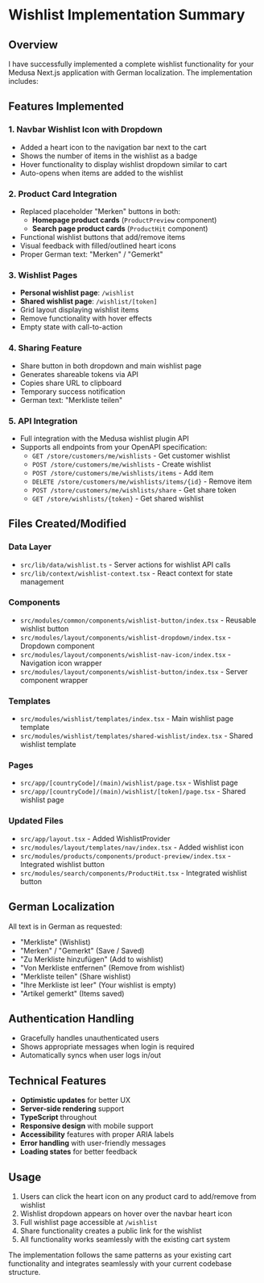 # Wishlist Implementation Summary

## Overview
I have successfully implemented a complete wishlist functionality for your Medusa Next.js application with German localization. The implementation includes:

## Features Implemented

### 1. **Navbar Wishlist Icon with Dropdown**
- Added a heart icon to the navigation bar next to the cart
- Shows the number of items in the wishlist as a badge
- Hover functionality to display wishlist dropdown similar to cart
- Auto-opens when items are added to the wishlist

### 2. **Product Card Integration**
- Replaced placeholder "Merken" buttons in both:
  - **Homepage product cards** (`ProductPreview` component)
  - **Search page product cards** (`ProductHit` component)
- Functional wishlist buttons that add/remove items
- Visual feedback with filled/outlined heart icons
- Proper German text: "Merken" / "Gemerkt"

### 3. **Wishlist Pages**
- **Personal wishlist page**: `/wishlist`
- **Shared wishlist page**: `/wishlist/[token]`
- Grid layout displaying wishlist items
- Remove functionality with hover effects
- Empty state with call-to-action

### 4. **Sharing Feature**
- Share button in both dropdown and main wishlist page
- Generates shareable tokens via API
- Copies share URL to clipboard
- Temporary success notification
- German text: "Merkliste teilen"

### 5. **API Integration**
- Full integration with the Medusa wishlist plugin API
- Supports all endpoints from your OpenAPI specification:
  - `GET /store/customers/me/wishlists` - Get customer wishlist
  - `POST /store/customers/me/wishlists` - Create wishlist
  - `POST /store/customers/me/wishlists/items` - Add item
  - `DELETE /store/customers/me/wishlists/items/{id}` - Remove item
  - `POST /store/customers/me/wishlists/share` - Get share token
  - `GET /store/wishlists/{token}` - Get shared wishlist

## Files Created/Modified

### Data Layer
- `src/lib/data/wishlist.ts` - Server actions for wishlist API calls
- `src/lib/context/wishlist-context.tsx` - React context for state management

### Components
- `src/modules/common/components/wishlist-button/index.tsx` - Reusable wishlist button
- `src/modules/layout/components/wishlist-dropdown/index.tsx` - Dropdown component
- `src/modules/layout/components/wishlist-nav-icon/index.tsx` - Navigation icon wrapper
- `src/modules/layout/components/wishlist-button/index.tsx` - Server component wrapper

### Templates
- `src/modules/wishlist/templates/index.tsx` - Main wishlist page template
- `src/modules/wishlist/templates/shared-wishlist/index.tsx` - Shared wishlist template

### Pages
- `src/app/[countryCode]/(main)/wishlist/page.tsx` - Wishlist page
- `src/app/[countryCode]/(main)/wishlist/[token]/page.tsx` - Shared wishlist page

### Updated Files
- `src/app/layout.tsx` - Added WishlistProvider
- `src/modules/layout/templates/nav/index.tsx` - Added wishlist icon
- `src/modules/products/components/product-preview/index.tsx` - Integrated wishlist button
- `src/modules/search/components/ProductHit.tsx` - Integrated wishlist button

## German Localization
All text is in German as requested:
- "Merkliste" (Wishlist)
- "Merken" / "Gemerkt" (Save / Saved)
- "Zu Merkliste hinzufügen" (Add to wishlist)
- "Von Merkliste entfernen" (Remove from wishlist)
- "Merkliste teilen" (Share wishlist)
- "Ihre Merkliste ist leer" (Your wishlist is empty)
- "Artikel gemerkt" (Items saved)

## Authentication Handling
- Gracefully handles unauthenticated users
- Shows appropriate messages when login is required
- Automatically syncs when user logs in/out

## Technical Features
- **Optimistic updates** for better UX
- **Server-side rendering** support
- **TypeScript** throughout
- **Responsive design** with mobile support
- **Accessibility** features with proper ARIA labels
- **Error handling** with user-friendly messages
- **Loading states** for better feedback

## Usage
1. Users can click the heart icon on any product card to add/remove from wishlist
2. Wishlist dropdown appears on hover over the navbar heart icon
3. Full wishlist page accessible at `/wishlist`
4. Share functionality creates a public link for the wishlist
5. All functionality works seamlessly with the existing cart system

The implementation follows the same patterns as your existing cart functionality and integrates seamlessly with your current codebase structure.
